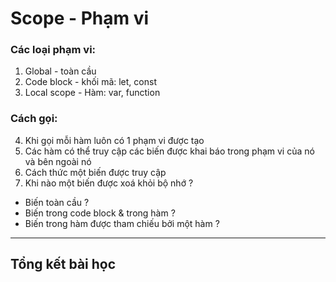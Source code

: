 # Scope - Phạm vi

### Các loại phạm vi:

1. Global - toàn cầu
2. Code block - khối mã: let, const
3. Local scope - Hàm: var, function


### Cách gọi:

4. Khi gọi mỗi hàm luôn có 1 phạm vi được tạo
5. Các hàm có thể truy cập các biến được khai báo trong phạm vi của nó và bên ngoài nó
6. Cách thức một biến được truy cập
7. Khi nào một biến được xoá khỏi bộ nhớ ?
  - Biến toàn cầu ?
  - Biến trong code block & trong hàm ?
  - Biến trong hàm được tham chiếu bởi một hàm ?

---

## Tổng kết bài học
